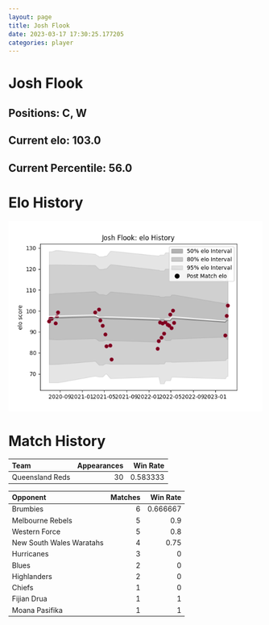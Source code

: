 ```yaml
---  
layout: page  
title: Josh Flook  
date: 2023-03-17 17:30:25.177205  
categories: player  
---
```

# Josh Flook

## Positions: C, W

## Current elo: 103.0

## Current Percentile: 56.0

# Elo History


![elo history](history_JoshFlook.png)
# Match History


| Team            |   Appearances |   Win Rate |
|:----------------|--------------:|-----------:|
| Queensland Reds |            30 |   0.583333 |

| Opponent                 |   Matches |   Win Rate |
|:-------------------------|----------:|-----------:|
| Brumbies                 |         6 |   0.666667 |
| Melbourne Rebels         |         5 |   0.9      |
| Western Force            |         5 |   0.8      |
| New South Wales Waratahs |         4 |   0.75     |
| Hurricanes               |         3 |   0        |
| Blues                    |         2 |   0        |
| Highlanders              |         2 |   0        |
| Chiefs                   |         1 |   0        |
| Fijian Drua              |         1 |   1        |
| Moana Pasifika           |         1 |   1        |